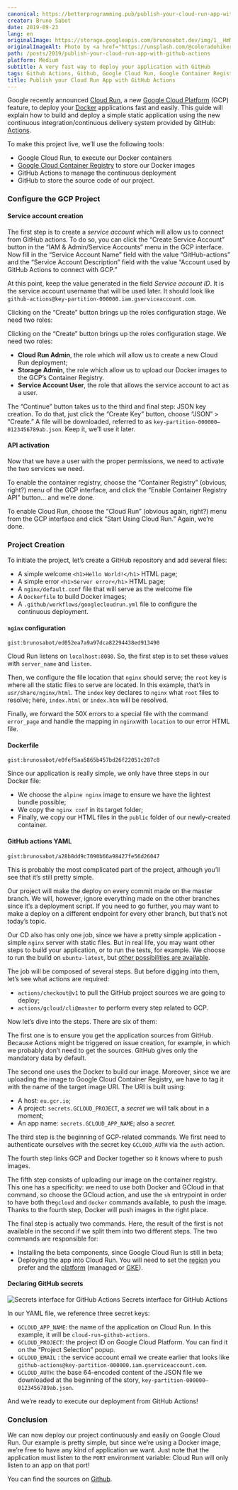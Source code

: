 ```yaml
---
canonical: https://betterprogramming.pub/publish-your-cloud-run-app-with-github-actions-6c18ff5c5ee4
creator: Bruno Sabot
date: 2019-09-23
lang: en
originalImage: https://storage.googleapis.com/brunosabot.dev/img/1__HmM__NqNjtCWw36t3Pr1DWA.jpeg
originalImageAlt: Photo by <a href="https://unsplash.com/@coloradohiker">Allan Nygren</a> on <a href="https://unsplash.com">Unsplash</a>.
path: /posts/2019/publish-your-cloud-run-app-with-github-actions
platform: Medium
subtitle: A very fast way to deploy your application with GitHub
tags: Github Actions, Github, Google Cloud Run, Google Container Registry, Programming, CICD
title: Publish your Cloud Run App with GitHub Actions
---
```


Google recently announced [Cloud Run](https://cloud.google.com/run/), a new [Google Cloud Platform](https://cloud.google.com/gcp/?utm_source=google&utm_medium=cpc&utm_campaign=na-US-all-en-dr-bkws-all-all-trial-p-dr-1007179&utm_content=text-ad-lpsitelinkCCexp2-any-DEV_c-CRE_113120493247-ADGP_Hybrid+%7C+AW+SEM+%7C+BKWS+%7C+US+%7C+en+%7C+Multi+~+Cloud+Platform-KWID_43700011014879364-kwd-10876442192&utm_term=KW_cloud%20platform-ST_cloud+platform&gclid=CjwKCAjw2qHsBRAGEiwAMbPoDG8AYhrx-uAWd-_A5PQbzTIHw7LCFPa1E54xXPqJj3nMh1K3Wt55ChoCNG4QAvD_BwE) (GCP) feature, to deploy your [Docker](https://www.docker.com/) applications fast and easily. This guide will explain how to build and deploy a simple static application using the new continuous integration/continuous delivery system provided by GitHub: [Actions](https://github.com/features/actions).

To make this project live, we’ll use the following tools:

- Google Cloud Run, to execute our Docker containers
- [Google Cloud Container Registry](https://cloud.google.com/container-registry/) to store our Docker images
- GitHub Actions to manage the continuous deployment
- GitHub to store the source code of our project.

### Configure the GCP Project

#### Service account creation

The first step is to create a _service account_ which will allow us to connect from GitHub actions. To do so, you can click the “Create Service Account” button in the “IAM & Admin/Service Accounts” menu in the GCP interface. Now fill in the “Service Account Name” field with the value “GitHub-actions” and the “Service Account Description” field with the value “Account used by GitHub Actions to connect with GCP.”

At this point, keep the value generated in the field _Service account ID_. It is the service account username that will be used later. It should look like `github-actions@key-partition-000000.iam.gserviceaccount.com`.

Clicking on the “Create” button brings up the roles configuration stage. We need two roles:

Clicking on the “Create” button brings up the roles configuration stage. We need two roles:

- **Cloud Run Admin**, the role which will allow us to create a new Cloud Run deployment;
- **Storage Admin**, the role which allow us to upload our Docker images to the GCP’s Container Registry.
- **Service Account User**, the role that allows the service account to act as a user.

The “Continue” button takes us to the third and final step: JSON key creation. To do that, just click the “Create Key” button, choose “JSON” > “Create.” A file will be downloaded, referred to as `key-partition-000000–0123456789ab.json`. Keep it, we’ll use it later.

#### API activation

Now that we have a user with the proper permissions, we need to activate the two services we need.

To enable the container registry, choose the “Container Registry” (obvious, right?) menu of the GCP interface, and click the “Enable Container Registry API” button… and we’re done.

To enable Cloud Run, choose the “Cloud Run” (obvious again, right?) menu from the GCP interface and click “Start Using Cloud Run.” Again, we’re done.

### Project Creation

To initiate the project, let’s create a GitHub repository and add several files:

- A simple welcome `<h1>Hello World!</h1>` HTML page;
- A simple error `<h1>Server error</h1>` HTML page;
- A `nginx/default.conf` file that will serve as the welcome file
- A `Dockerfile` to build Docker images;
- A `.github/workflows/googlecloudrun.yml` file to configure the continuous deployment.

#### `nginx` configuration

`gist:brunosabot/ed052ea7a9a97dca82294438ed913490`

Cloud Run listens on `localhost:8080`. So, the first step is to set these values with `server_name` and `listen`.

Then, we configure the file location that `nginx` should serve; the `root` key is where all the static files to serve are located. In this example, that’s in `usr/share/nginx/html`. The `index` key declares to `nginx` what `root` files to resolve; here, `index.html` or `index.htm` will be resolved.

Finally, we forward the 50X errors to a special file with the command `error_page` and handle the mapping in `nginx`with `location` to our error HTML file.

#### Dockerfile

`gist:brunosabot/e0fef5aa5865b457bd26f22051c287c8`

Since our application is really simple, we only have three steps in our Docker file:

- We choose the `alpine nginx` image to ensure we have the lightest bundle possible;
- We copy the `nginx conf` in its target folder;
- Finally, we copy our HTML files in the `public` folder of our newly-created container.

#### GitHub actions YAML

`gist:brunosabot/a28b8dd9c7090b66a98427fe56d26047`

This is probably the most complicated part of the project, although you’ll see that it’s still pretty simple.

Our project will make the deploy on every commit made on the master branch. We will, however, ignore everything made on the other branches since it’s a deployment script. If you need to go further, you may want to make a deploy on a different endpoint for every other branch, but that’s not today’s topic.

Our CD also has only one job, since we have a pretty simple application -simple `nginx` server with static files. But in real life, you may want other steps to build your application, or to run the tests, for example. We choose to run the build on `ubuntu-latest`, but [other possibilities are available](https://help.github.com/en/articles/workflow-syntax-for-github-actions#jobsjob_idruns-on).

The job will be composed of several steps. But before digging into them, let’s see what actions are required:

- `actions/checkout@v1` to pull the GitHub project sources we are going to deploy;
- `actions/gcloud/cli@master` to perform every step related to GCP.

Now let’s dive into the steps. There are six of them:

The first one is to ensure you get the application sources from GitHub. Because Actions might be triggered on issue creation, for example, in which we probably don’t need to get the sources. GitHub gives only the mandatory data by default.

The second one uses the Docker to build our image. Moreover, since we are uploading the image to Google Cloud Container Registry, we have to tag it with the name of the target image URI. The URI is built using:

- A host: `eu.gcr.io`;
- A project: `secrets.GCLOUD_PROJECT`, a _secret_ we will talk about in a moment;
- An app name: `secrets.GCLOUD_APP_NAME`; also a _secret._

The third step is the beginning of GCP-related commands. We first need to authenticate ourselves with the secret key `GCLOUD_AUTH` via the `auth` action.

The fourth step links GCP and Docker together so it knows where to push images.

The fifth step consists of uploading our image on the container registry. This one has a specificity: we need to use both Docker and GCloud in that command, so choose the GCloud action, and use the `sh` entrypoint in order to have both the`gcloud` and `docker` commands available, to push the image. Thanks to the fourth step, Docker will push images in the right place.

The final step is actually two commands. Here, the result of the first is not available in the second if we split them into two different steps. The two commands are responsible for:

- Installing the beta components, since Google Cloud Run is still in beta;
- Deploying the app into Cloud Run. You will need to set the [region](https://cloud.google.com/sdk/gcloud/reference/beta/run/deploy#--region) you prefer and the [platform](https://cloud.google.com/sdk/gcloud/reference/beta/run/deploy#--platform) (managed or [GKE](https://cloud.google.com/kubernetes-engine/)).

#### Declaring GitHub secrets

![Secrets interface for GitHub Actions](https://storage.googleapis.com/brunosabot.dev/img/1__CLhcjP8t9IfEEtwJ1fwH8Q.png)
Secrets interface for GitHub Actions

In our YAML file, we reference three secret keys:

- `GCLOUD_APP_NAME`: the name of the application on Cloud Run. In this example, it will be `cloud-run-github-actions`.
- `GCLOUD_PROJECT`: the project ID on Google Cloud Platform. You can find it on the “Project Selection” popup.
- `GCLOUD_EMAIL` : the service account email we create earlier that looks like `github-actions@key-partition-000000.iam.gserviceaccount.com`.
- `GCLOUD_AUTH`: the base 64-encoded content of the JSON file we downloaded at the beginning of the story, `key-partition-000000–0123456789ab.json`.

And we’re ready to execute our deployment from GitHub Actions!

### Conclusion

We can now deploy our project continuously and easily on Google Cloud Run. Our example is pretty simple, but since we’re using a Docker image, we’re free to have any kind of application we want. Just note that the application must listen to the `PORT` environment variable: Cloud Run will only listen to an app on that port!

You can find the sources on [Github](https://github.com/brunosabot/cloud-run-github-actions).
